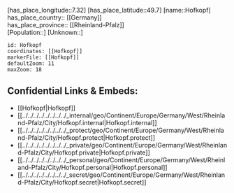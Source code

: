 ﻿---
location: [49.7,7.32] 
mapzoom: [7,12] 
mapmarker: city 
type: City
tags:
- geo/City


SpocWebEntityId: 30974
isDeleted: false
confidential: public

---
[has_place_longitude::7.32] 
[has_place_latitude::49.7] 
[name::Hofkopf] 
has_place_country:: [[Germany]]  
has_place_province:: [[Rheinland-Pfalz]]  
[Population::] 
[Unknown::] 


```leaflet
id: Hofkopf
coordinates: [[Hofkopf]] 
markerFile: [[Hofkopf]] 
defaultZoom: 11 
maxZoom: 18
```


## Confidential Links & Embeds: 
- [[Hofkopf|Hofkopf]]  
- [[../../../../../../../../_internal/geo/Continent/Europe/Germany/West/Rheinland-Pfalz/City/Hofkopf.internal|Hofkopf.internal]] 
- [[../../../../../../../../_protect/geo/Continent/Europe/Germany/West/Rheinland-Pfalz/City/Hofkopf.protect|Hofkopf.protect]] 
- [[../../../../../../../../_private/geo/Continent/Europe/Germany/West/Rheinland-Pfalz/City/Hofkopf.private|Hofkopf.private]] 
- [[../../../../../../../../_personal/geo/Continent/Europe/Germany/West/Rheinland-Pfalz/City/Hofkopf.personal|Hofkopf.personal]] 
- [[../../../../../../../../_secret/geo/Continent/Europe/Germany/West/Rheinland-Pfalz/City/Hofkopf.secret|Hofkopf.secret]] 
